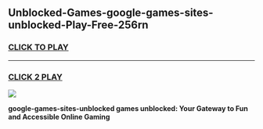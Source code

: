 
## Unblocked-Games-google-games-sites-unblocked-Play-Free-256rn
<h3>
<a href="https://premium76.site?title=google-games-sites-unblocked&ref=20M">CLICK TO PLAY</a></h3>
<hr>

<h3>
<a href="https://premium76.site?title=google-games-sites-unblocked&ref=20M">CLICK 2 PLAY</a>
  
</h3>

<a href="https://premium76.site?title=google-games-sites-unblocked&ref=19M"><img src="https://clearcache.store/games.png"></a>


**google-games-sites-unblocked games unblocked: Your Gateway to Fun and Accessible Online Gaming**
